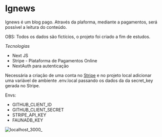# Ignews

Ignews é um blog pago. Através da plaforma, mediante a pagamentos, será possível a leitura do conteúdo.

OBS: Todos os dados são fictícios, o projeto foi criado a fim de estudos.

_Tecnologias_

- Next JS
- Stripe - Plataforma de Pagamentos Online
- NextAuth para autenticação

Necessária a criação de uma conta no [Stripe](https://stripe.com/en-br) e no projeto local adicionar uma variável de ambiente .env.local passando os dados da da secret_key gerada no Stripe.

Envs:

- GITHUB_CLIENT_ID
- GITHUB_CLIENT_SECRET
- STRIPE_API_KEY
- FAUNADB_KEY

![localhost_3000_](https://user-images.githubusercontent.com/11641279/134550077-30746dba-cc29-4fc6-8504-31adcd011803.png)
